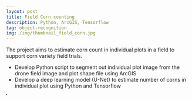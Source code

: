 ```yaml
---
layout: post
title: Field Corn counting
description: Python, ArcGIS, Tensorflow
tag: object-recognition
img: /img/thumbnail_field_corn.jpg
---
```


The project aims to estimate corn count in individual plots in a field to support corn variety field trials.
- Develop Python script to segment out individual plot image from the drone field image and plot shape file using ArcGIS
- Develop a deep learning model (U-Net) to estimate number of corns in individual plot using Python and Tensorflow

<div>
	<img class="col right" src="{{ site.baseurl }}/img/field_corn.jpg" alt="" title="Field corn counting" border="1"/>
</div>